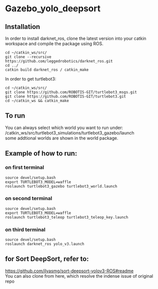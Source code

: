 # Gazebo_yolo_deepsort

## Installation
In order to install darknet_ros, clone the latest version into your catkin workspace and compile the package using ROS.

    cd ~/catkin_ws/src/
    git clone --recursive https://github.com/leggedrobotics/darknet_ros.git
    cd ../
    catkin build darknet_ros / catkin_make
    
    
In order to get turtlebot3:
  
    cd ~/catkin_ws/src/
    git clone https://github.com/ROBOTIS-GIT/turtlebot3_msgs.git
    git clone https://github.com/ROBOTIS-GIT/turtlebot3.git
    cd ~/catkin_ws && catkin_make
    
    
 ## To run
 You can always select which world you want to run under: \
 /catkin_ws/src/turtlebot3_simulations/turtlebot3_gazebo/launch \
 some addtional worlds are shown in the world package.
 
 ## Example of how to run:
 
 ### on first terminal
 
    source devel/setup.bash
    export TURTLEBOT3_MODEL=waffle
    roslaunch turtlebot3_gazebo turtlebot3_world.launch
    
 ### on second terminal
 
    source devel/setup.bash
    export TURTLEBOT3_MODEL=waffle
    roslaunch turtlebot3_teleop turtlebot3_teleop_key.launch
    
 ### on third terminal
 
    source devel/setup.bash
    roslaunch darknet_ros yolo_v3.launch
    
 ## for Sort DeepSort, refer to:
 
 https://github.com/ilyasmg/sort-deepsort-yolov3-ROS#readme \
 You can also clone from here, which resolve the indense issue of original repo

 
